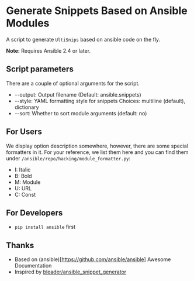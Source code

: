 Generate Snippets Based on Ansible Modules
==========================================

A script to generate `UltiSnips` based on ansible code on the fly.

**Note:** Requires Ansible 2.4 or later.

Script parameters
-----------------
There are a couple of optional arguments for the script.

  * --output: Output filename (Default: ansible.snippets)
  * --style: YAML formatting style for snippets
             Choices: multiline (default), dictionary
  * --sort: Whether to sort module arguments (default: no)

For Users
---------
We display option description somewhere, however, there are some special formatters in it.
For your reference, we list them here and you can find them under `/ansible/repo/hacking/module_formatter.py`:

  * I: Italic
  * B: Bold
  * M: Module
  * U: URL
  * C: Const

For Developers
--------------
* `pip install ansible` first

Thanks
------
* Based on (ansible)[https://github.com/ansible/ansible] Awesome Documentation
* Inspired by [bleader/ansible_snippet_generator](https://github.com/bleader/ansible_snippet_generator)
